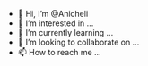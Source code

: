 - 👋 Hi, I’m @Anicheli
- 👀 I’m interested in ...
- 🌱 I’m currently learning ...
- 💞️ I’m looking to collaborate on ...
- 📫 How to reach me ...

<!---
Anicheli/Anicheli is a ✨ special ✨ repository because its `README.md` (this file) appears on your GitHub profile.
You can click the Preview link to take a look at your changes.
--->
